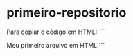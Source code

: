 # primeiro-repositorio

Para copiar o código em HTML:
´´´
<html>
 <hi> Meu primeiro arquivo em HTML </hi>
</html>
´´´


